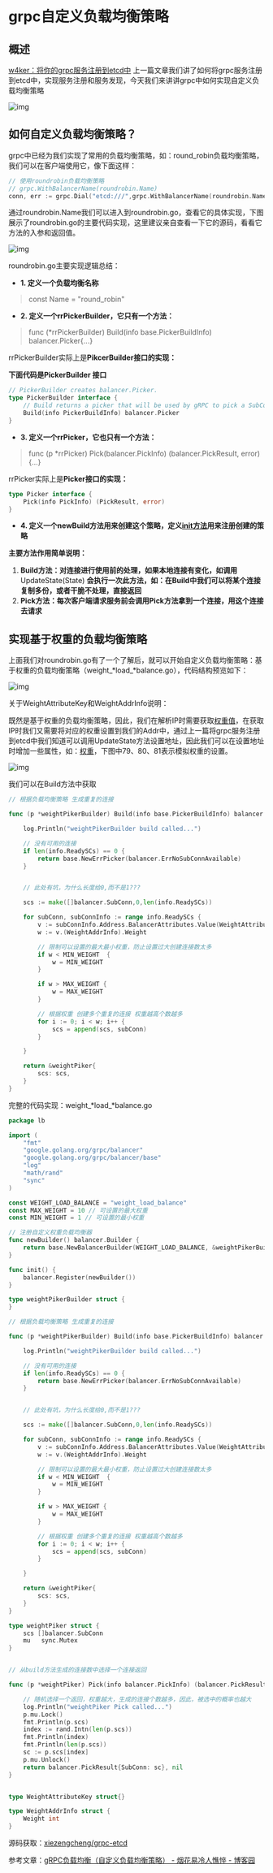# grpc自定义负载均衡策略



## 概述

[w4ker：将你的grpc服务注册到etcd中](https://zhuanlan.zhihu.com/p/450777806) 上一篇文章我们讲了如何将grpc服务注册到etcd中，实现服务注册和服务发现，今天我们来讲讲grpc中如何实现自定义负载均衡策略

![img](grpc自定义负载均衡策略.assets/v2-a95bccc2577689c9631efbfa25085d82_1440w.jpg)



## 如何自定义负载均衡策略？

grpc中已经为我们实现了常用的负载均衡策略，如：round_robin负载均衡策略，我们可以在客户端使用它，像下面这样：

```go
// 使用roundrobin负载均衡策略
// grpc.WithBalancerName(roundrobin.Name)
conn, err := grpc.Dial("etcd:///",grpc.WithBalancerName(roundrobin.Name), grpc.WithTransportCredentials(insecure.NewCredentials()))
```

通过roundrobin.Name我们可以进入到roundrobin.go，查看它的具体实现，下图展示了roundrobin.go的主要代码实现，这里建议亲自查看一下它的源码，看看它方法的入参和返回值。

![img](grpc自定义负载均衡策略.assets/v2-22ef101f01614f9cefbaa46b7c6bd9a0_1440w.jpg)

roundrobin.go主要实现逻辑总结：

- **1. 定义一个负载均衡名称**

> const Name = "round_robin"

- **2. 定义一个rrPickerBuilder，它只有一个方法：**

> func (*rrPickerBuilder) Build(info base.PickerBuildInfo) balancer.Picker{...}

rrPickerBuilder实际上是**PikcerBuilder接口的实现：**

**下面代码是PickerBuilder 接口**

```go
// PickerBuilder creates balancer.Picker.
type PickerBuilder interface {
	// Build returns a picker that will be used by gRPC to pick a SubConn.
	Build(info PickerBuildInfo) balancer.Picker
}
```

- **3. 定义一个rrPicker，它也只有一个方法：**

> func (p *rrPicker) Pick(balancer.PickInfo) (balancer.PickResult, error){...}

rrPicker实际上是**Picker接口的实现：**

```go
type Picker interface {
	Pick(info PickInfo) (PickResult, error)
}
```

- **4. 定义一个newBuild方法用来创建这个策略，定义[init方法](https://zhida.zhihu.com/search?content_id=188399404&content_type=Article&match_order=1&q=init方法&zhida_source=entity)用来注册创建的策略**

**主要方法作用简单说明：**

1. **Build方法：对连接进行使用前的处理，如果本地连接有变化，如调用**UpdateState(State) **会执行一次此方法，如：在Build中我们可以将某个连接复制多份，或者干脆不处理，直接返回**
2. **Pick方法：每次客户端请求服务前会调用Pick方法拿到一个连接，用这个连接去请求**



## **实现基于权重的负载均衡策略**

上面我们对roundrobin.go有了一个了解后，就可以开始自定义负载均衡策略：基于权重的负载均衡策略（weight_*load_*balance.go），代码结构预览如下：

![img](grpc自定义负载均衡策略.assets/v2-6389b7d5059fdb0c54fb296c4e2c9f4f_1440w.jpg)

关于WeightAttributeKey和WeightAddrInfo说明：

既然是基于权重的负载均衡策略，因此，我们在解析IP时需要获取[权重值](https://zhida.zhihu.com/search?content_id=188399404&content_type=Article&match_order=1&q=权重值&zhida_source=entity)，在获取IP时我们又需要将对应的权重设置到我们的Addr中，通过上一篇将grpc服务注册到etcd中我们知道可以调用UpdateState方法设置地址，因此我们可以在设置地址时增加一些属性，如：[权重](https://zhida.zhihu.com/search?content_id=188399404&content_type=Article&match_order=6&q=权重&zhida_source=entity)，下图中79、80、81表示模拟权重的设置。

![img](grpc自定义负载均衡策略.assets/v2-702e2f5f95faef18b7560ec51bef8611_1440w.jpg)

我们可以在Build方法中获取

```go
// 根据负载均衡策略 生成重复的连接

func (p *weightPikerBuilder) Build(info base.PickerBuildInfo) balancer.Picker {

	log.Println("weightPikerBuilder build called...")

	// 没有可用的连接
	if len(info.ReadySCs) == 0 {
		return base.NewErrPicker(balancer.ErrNoSubConnAvailable)
	}


	// 此处有坑，为什么长度给0,而不是1???

	scs := make([]balancer.SubConn,0,len(info.ReadySCs))

	for subConn, subConnInfo := range info.ReadySCs {
		v := subConnInfo.Address.BalancerAttributes.Value(WeightAttributeKey{})
		w := v.(WeightAddrInfo).Weight

		// 限制可以设置的最大最小权重，防止设置过大创建连接数太多
		if w < MIN_WEIGHT  {
			w = MIN_WEIGHT
		}

		if w > MAX_WEIGHT {
			w = MAX_WEIGHT
		}

		// 根据权重 创建多个重复的连接 权重越高个数越多
		for i := 0; i < w; i++ {
			scs = append(scs, subConn)
		}

	}

	return &weightPiker{
		scs: scs,
	}
}
```

完整的代码实现：weight_*load_*balance.go

```go
package lb

import (
	"fmt"
	"google.golang.org/grpc/balancer"
	"google.golang.org/grpc/balancer/base"
	"log"
	"math/rand"
	"sync"
)

const WEIGHT_LOAD_BALANCE = "weight_load_balance"
const MAX_WEIGHT = 10 // 可设置的最大权重
const MIN_WEIGHT = 1 // 可设置的最小权重

// 注册自定义权重负载均衡器
func newBuilder() balancer.Builder {
	return base.NewBalancerBuilder(WEIGHT_LOAD_BALANCE, &weightPikerBuilder{}, base.Config{HealthCheck: true})
}

func init() {
	balancer.Register(newBuilder())
}

type weightPikerBuilder struct {
}

// 根据负载均衡策略 生成重复的连接

func (p *weightPikerBuilder) Build(info base.PickerBuildInfo) balancer.Picker {

	log.Println("weightPikerBuilder build called...")

	// 没有可用的连接
	if len(info.ReadySCs) == 0 {
		return base.NewErrPicker(balancer.ErrNoSubConnAvailable)
	}


	// 此处有坑，为什么长度给0,而不是1???

	scs := make([]balancer.SubConn,0,len(info.ReadySCs))

	for subConn, subConnInfo := range info.ReadySCs {
		v := subConnInfo.Address.BalancerAttributes.Value(WeightAttributeKey{})
		w := v.(WeightAddrInfo).Weight

		// 限制可以设置的最大最小权重，防止设置过大创建连接数太多
		if w < MIN_WEIGHT  {
			w = MIN_WEIGHT
		}

		if w > MAX_WEIGHT {
			w = MAX_WEIGHT
		}

		// 根据权重 创建多个重复的连接 权重越高个数越多
		for i := 0; i < w; i++ {
			scs = append(scs, subConn)
		}

	}

	return &weightPiker{
		scs: scs,
	}
}

type weightPiker struct {
	scs []balancer.SubConn
	mu   sync.Mutex
}


// 从build方法生成的连接数中选择一个连接返回

func (p *weightPiker) Pick(info balancer.PickInfo) (balancer.PickResult, error){

	// 随机选择一个返回，权重越大，生成的连接个数越多，因此，被选中的概率也越大
	log.Println("weightPiker Pick called...")
	p.mu.Lock()
	fmt.Println(p.scs)
	index := rand.Intn(len(p.scs))
	fmt.Println(index)
	fmt.Println(len(p.scs))
	sc := p.scs[index]
	p.mu.Unlock()
	return balancer.PickResult{SubConn: sc}, nil
}


type WeightAttributeKey struct{}

type WeightAddrInfo struct {
	Weight int
}
```

源码获取：[xiezengcheng/grpc-etcd](https://link.zhihu.com/?target=https%3A//gitee.com/xiezengcheng/grpc-etcd)

参考文章：[gRPC负载均衡（自定义负载均衡策略） - 烟花易冷人憔悴 - 博客园](https://link.zhihu.com/?target=https%3A//www.cnblogs.com/FireworksEasyCool/p/12924701.html)